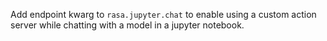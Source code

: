 Add endpoint kwarg to `rasa.jupyter.chat` to enable using a custom action server while chatting with a model in a jupyter notebook.
